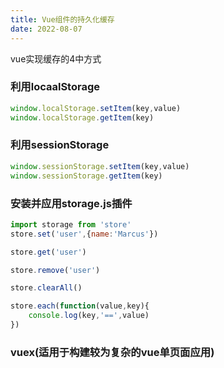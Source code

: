 ```yaml
---
title: Vue组件的持久化缓存
date: 2022-08-07
---
```


vue实现缓存的4中方式

### 利用locaalStorage

```jsx
window.localStorage.setItem(key,value)
window.localStorage.getItem(key)
```

### 利用sessionStorage

```jsx
window.sessionStorage.setItem(key,value)
window.sessionStorage.getItem(key)
```

### 安装并应用storage.js插件

```jsx
import storage from 'store'
store.set('user',{name:'Marcus'})

store.get('user')

store.remove('user')

store.clearAll()

store.each(function(value,key){
	console.log(key,'==',value)
})
```

### vuex(适用于构建较为复杂的vue单页面应用)